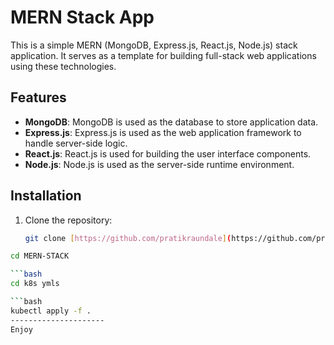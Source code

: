 # MERN Stack App

This is a simple MERN (MongoDB, Express.js, React.js, Node.js) stack application. It serves as a template for building full-stack web applications using these technologies.

## Features

- **MongoDB**: MongoDB is used as the database to store application data.
- **Express.js**: Express.js is used as the web application framework to handle server-side logic.
- **React.js**: React.js is used for building the user interface components.
- **Node.js**: Node.js is used as the server-side runtime environment.

## Installation

1. Clone the repository:

   ```bash
   git clone [https://github.com/pratikraundale](https://github.com/pratikraundale12/MERN-STACK.git)

  ```bash
cd MERN-STACK

  ```bash
cd k8s ymls

 ```bash
kubectl apply -f .
---------------------
Enjoy





